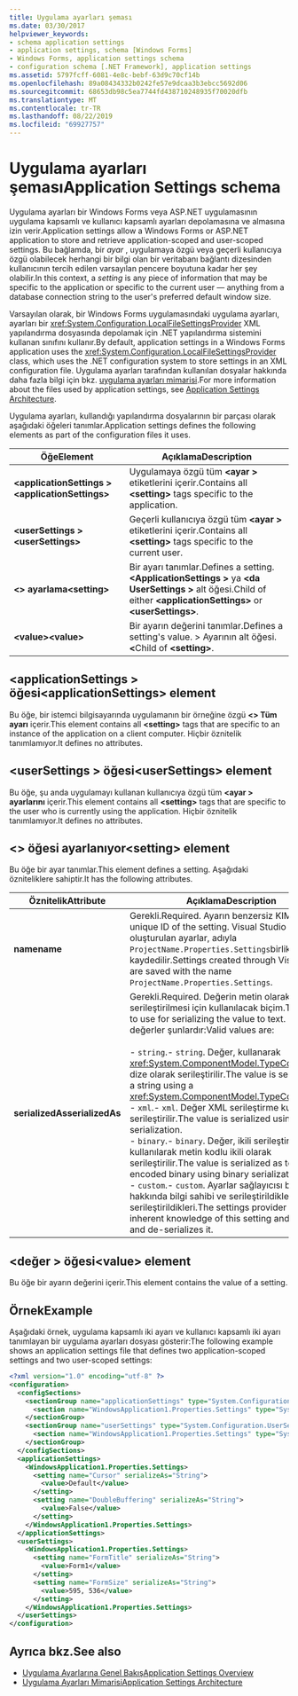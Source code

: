```yaml
---
title: Uygulama ayarları şeması
ms.date: 03/30/2017
helpviewer_keywords:
- schema application settings
- application settings, schema [Windows Forms]
- Windows Forms, application settings schema
- configuration schema [.NET Framework], application settings
ms.assetid: 5797fcff-6081-4e8c-bebf-63d9c70cf14b
ms.openlocfilehash: 89a08434332b0242fe57e9dcaa3b3ebcc5692d06
ms.sourcegitcommit: 68653db98c5ea7744fd438710248935f70020dfb
ms.translationtype: MT
ms.contentlocale: tr-TR
ms.lasthandoff: 08/22/2019
ms.locfileid: "69927757"
---
```

# <a name="application-settings-schema"></a><span data-ttu-id="dca02-102">Uygulama ayarları şeması</span><span class="sxs-lookup"><span data-stu-id="dca02-102">Application Settings schema</span></span>

<span data-ttu-id="dca02-103">Uygulama ayarları bir Windows Forms veya ASP.NET uygulamasının uygulama kapsamlı ve kullanıcı kapsamlı ayarları depolamasına ve almasına izin verir.</span><span class="sxs-lookup"><span data-stu-id="dca02-103">Application settings allow a Windows Forms or ASP.NET application to store and retrieve application-scoped and user-scoped settings.</span></span> <span data-ttu-id="dca02-104">Bu bağlamda, bir *ayar* , uygulamaya özgü veya geçerli kullanıcıya özgü olabilecek herhangi bir bilgi olan bir veritabanı bağlantı dizesinden kullanıcının tercih edilen varsayılan pencere boyutuna kadar her şey olabilir.</span><span class="sxs-lookup"><span data-stu-id="dca02-104">In this context, a *setting* is any piece of information that may be specific to the application or specific to the current user — anything from a database connection string to the user's preferred default window size.</span></span>

<span data-ttu-id="dca02-105">Varsayılan olarak, bir Windows Forms uygulamasındaki uygulama ayarları, ayarları bir <xref:System.Configuration.LocalFileSettingsProvider> XML yapılandırma dosyasında depolamak için .NET yapılandırma sistemini kullanan sınıfını kullanır.</span><span class="sxs-lookup"><span data-stu-id="dca02-105">By default, application settings in a Windows Forms application uses the <xref:System.Configuration.LocalFileSettingsProvider> class, which uses the .NET configuration system to store settings in an XML configuration file.</span></span> <span data-ttu-id="dca02-106">Uygulama ayarları tarafından kullanılan dosyalar hakkında daha fazla bilgi için bkz. [uygulama ayarları mimarisi](../../winforms/advanced/application-settings-architecture.md).</span><span class="sxs-lookup"><span data-stu-id="dca02-106">For more information about the files used by application settings, see [Application Settings Architecture](../../winforms/advanced/application-settings-architecture.md).</span></span>

<span data-ttu-id="dca02-107">Uygulama ayarları, kullandığı yapılandırma dosyalarının bir parçası olarak aşağıdaki öğeleri tanımlar.</span><span class="sxs-lookup"><span data-stu-id="dca02-107">Application settings defines the following elements as part of the configuration files it uses.</span></span>

| <span data-ttu-id="dca02-108">Öğe</span><span class="sxs-lookup"><span data-stu-id="dca02-108">Element</span></span>                    | <span data-ttu-id="dca02-109">Açıklama</span><span class="sxs-lookup"><span data-stu-id="dca02-109">Description</span></span>                                                                           |
| -------------------------- | ------------------------------------------------------------------------------------- |
| <span data-ttu-id="dca02-110">**\<applicationSettings >**</span><span class="sxs-lookup"><span data-stu-id="dca02-110">**\<applicationSettings>**</span></span> | <span data-ttu-id="dca02-111">Uygulamaya özgü tüm  **\<ayar >** etiketlerini içerir.</span><span class="sxs-lookup"><span data-stu-id="dca02-111">Contains all **\<setting>** tags specific to the application.</span></span>                         |
| <span data-ttu-id="dca02-112">**\<userSettings >**</span><span class="sxs-lookup"><span data-stu-id="dca02-112">**\<userSettings>**</span></span>        | <span data-ttu-id="dca02-113">Geçerli kullanıcıya özgü tüm  **\<ayar >** etiketlerini içerir.</span><span class="sxs-lookup"><span data-stu-id="dca02-113">Contains all **\<setting>** tags specific to the current user.</span></span>                        |
| <span data-ttu-id="dca02-114">**\<> ayarlama**</span><span class="sxs-lookup"><span data-stu-id="dca02-114">**\<setting>**</span></span>             | <span data-ttu-id="dca02-115">Bir ayarı tanımlar.</span><span class="sxs-lookup"><span data-stu-id="dca02-115">Defines a setting.</span></span> <span data-ttu-id="dca02-116">**\<ApplicationSettings >** ya  **\<da UserSettings >** alt öğesi.</span><span class="sxs-lookup"><span data-stu-id="dca02-116">Child of either **\<applicationSettings>** or **\<userSettings>**.</span></span> |
| <span data-ttu-id="dca02-117">**\<value>**</span><span class="sxs-lookup"><span data-stu-id="dca02-117">**\<value>**</span></span>               | <span data-ttu-id="dca02-118">Bir ayarın değerini tanımlar.</span><span class="sxs-lookup"><span data-stu-id="dca02-118">Defines a setting's value.</span></span> <span data-ttu-id="dca02-119">> Ayarının alt öğesi.  **\<**</span><span class="sxs-lookup"><span data-stu-id="dca02-119">Child of **\<setting>**.</span></span>                                   |

## <a name="applicationsettings-element"></a><span data-ttu-id="dca02-120">\<applicationSettings > öğesi</span><span class="sxs-lookup"><span data-stu-id="dca02-120">\<applicationSettings> element</span></span>

<span data-ttu-id="dca02-121">Bu öğe, bir istemci bilgisayarında uygulamanın bir örneğine özgü  **\<> Tüm ayarı** içerir.</span><span class="sxs-lookup"><span data-stu-id="dca02-121">This element contains all **\<setting>** tags that are specific to an instance of the application on a client computer.</span></span> <span data-ttu-id="dca02-122">Hiçbir öznitelik tanımlamıyor.</span><span class="sxs-lookup"><span data-stu-id="dca02-122">It defines no attributes.</span></span>

## <a name="usersettings-element"></a><span data-ttu-id="dca02-123">\<userSettings > öğesi</span><span class="sxs-lookup"><span data-stu-id="dca02-123">\<userSettings> element</span></span>

<span data-ttu-id="dca02-124">Bu öğe, şu anda uygulamayı kullanan kullanıcıya özgü tüm  **\<ayar > ayarlarını** içerir.</span><span class="sxs-lookup"><span data-stu-id="dca02-124">This element contains all **\<setting>** tags that are specific to the user who is currently using the application.</span></span> <span data-ttu-id="dca02-125">Hiçbir öznitelik tanımlamıyor.</span><span class="sxs-lookup"><span data-stu-id="dca02-125">It defines no attributes.</span></span>

## <a name="setting-element"></a><span data-ttu-id="dca02-126">\<> öğesi ayarlanıyor</span><span class="sxs-lookup"><span data-stu-id="dca02-126">\<setting> element</span></span>

<span data-ttu-id="dca02-127">Bu öğe bir ayar tanımlar.</span><span class="sxs-lookup"><span data-stu-id="dca02-127">This element defines a setting.</span></span> <span data-ttu-id="dca02-128">Aşağıdaki özniteliklere sahiptir.</span><span class="sxs-lookup"><span data-stu-id="dca02-128">It has the following attributes.</span></span>

| <span data-ttu-id="dca02-129">Öznitelik</span><span class="sxs-lookup"><span data-stu-id="dca02-129">Attribute</span></span>        | <span data-ttu-id="dca02-130">Açıklama</span><span class="sxs-lookup"><span data-stu-id="dca02-130">Description</span></span> |
| ---------------- | ----------- |
| <span data-ttu-id="dca02-131">**name**</span><span class="sxs-lookup"><span data-stu-id="dca02-131">**name**</span></span>         | <span data-ttu-id="dca02-132">Gerekli.</span><span class="sxs-lookup"><span data-stu-id="dca02-132">Required.</span></span> <span data-ttu-id="dca02-133">Ayarın benzersiz KIMLIĞI.</span><span class="sxs-lookup"><span data-stu-id="dca02-133">The unique ID of the setting.</span></span> <span data-ttu-id="dca02-134">Visual Studio ile oluşturulan ayarlar, adıyla `ProjectName.Properties.Settings`birlikte kaydedilir.</span><span class="sxs-lookup"><span data-stu-id="dca02-134">Settings created through Visual Studio are saved with the name `ProjectName.Properties.Settings`.</span></span> |
| <span data-ttu-id="dca02-135">**serializedAs**</span><span class="sxs-lookup"><span data-stu-id="dca02-135">**serializedAs**</span></span> | <span data-ttu-id="dca02-136">Gerekli.</span><span class="sxs-lookup"><span data-stu-id="dca02-136">Required.</span></span> <span data-ttu-id="dca02-137">Değerin metin olarak serileştirilmesi için kullanılacak biçim.</span><span class="sxs-lookup"><span data-stu-id="dca02-137">The format to use for serializing the value to text.</span></span> <span data-ttu-id="dca02-138">Geçerli değerler şunlardır:</span><span class="sxs-lookup"><span data-stu-id="dca02-138">Valid values are:</span></span><br><br><span data-ttu-id="dca02-139">- `string`.</span><span class="sxs-lookup"><span data-stu-id="dca02-139">- `string`.</span></span> <span data-ttu-id="dca02-140">Değer, kullanarak <xref:System.ComponentModel.TypeConverter>bir dize olarak serileştirilir.</span><span class="sxs-lookup"><span data-stu-id="dca02-140">The value is serialized as a string using a <xref:System.ComponentModel.TypeConverter>.</span></span><br><span data-ttu-id="dca02-141">- `xml`.</span><span class="sxs-lookup"><span data-stu-id="dca02-141">- `xml`.</span></span> <span data-ttu-id="dca02-142">Değer XML serileştirme kullanılarak serileştirilir.</span><span class="sxs-lookup"><span data-stu-id="dca02-142">The value is serialized using XML serialization.</span></span><br><span data-ttu-id="dca02-143">- `binary`.</span><span class="sxs-lookup"><span data-stu-id="dca02-143">- `binary`.</span></span> <span data-ttu-id="dca02-144">Değer, ikili serileştirme kullanılarak metin kodlu ikili olarak serileştirilir.</span><span class="sxs-lookup"><span data-stu-id="dca02-144">The value is serialized as text-encoded binary using binary serialization.</span></span><br /><span data-ttu-id="dca02-145">- `custom`.</span><span class="sxs-lookup"><span data-stu-id="dca02-145">- `custom`.</span></span> <span data-ttu-id="dca02-146">Ayarlar sağlayıcısı bu ayar hakkında bilgi sahibi ve serileştirildikleri ve serileştirildikleri.</span><span class="sxs-lookup"><span data-stu-id="dca02-146">The settings provider has inherent knowledge of this setting and serializes and de-serializes it.</span></span> |

## <a name="value-element"></a><span data-ttu-id="dca02-147">\<değer > öğesi</span><span class="sxs-lookup"><span data-stu-id="dca02-147">\<value> element</span></span>

<span data-ttu-id="dca02-148">Bu öğe bir ayarın değerini içerir.</span><span class="sxs-lookup"><span data-stu-id="dca02-148">This element contains the value of a setting.</span></span>

## <a name="example"></a><span data-ttu-id="dca02-149">Örnek</span><span class="sxs-lookup"><span data-stu-id="dca02-149">Example</span></span>

<span data-ttu-id="dca02-150">Aşağıdaki örnek, uygulama kapsamlı iki ayarı ve kullanıcı kapsamlı iki ayarı tanımlayan bir uygulama ayarları dosyası gösterir:</span><span class="sxs-lookup"><span data-stu-id="dca02-150">The following example shows an application settings file that defines two application-scoped settings and two user-scoped settings:</span></span>

```xml
<?xml version="1.0" encoding="utf-8" ?>
<configuration>
  <configSections>
    <sectionGroup name="applicationSettings" type="System.Configuration.ApplicationSettingsGroup, System, Version=2.0.0.0, Culture=neutral, PublicKeyToken=b77a5c561934e089">
      <section name="WindowsApplication1.Properties.Settings" type="System.Configuration.ClientSettingsSection, System, Version=2.0.0.0, Culture=neutral, PublicKeyToken=b77a5c561934e089" />
    </sectionGroup>
    <sectionGroup name="userSettings" type="System.Configuration.UserSettingsGroup, System, Version=2.0.0.0, Culture=neutral, PublicKeyToken=b77a5c561934e089">
      <section name="WindowsApplication1.Properties.Settings" type="System.Configuration.ClientSettingsSection, System, Version=2.0.0.0, Culture=neutral, PublicKeyToken=b77a5c561934e089" allowExeDefinition="MachineToLocalUser" />
    </sectionGroup>
  </configSections>
  <applicationSettings>
    <WindowsApplication1.Properties.Settings>
      <setting name="Cursor" serializeAs="String">
        <value>Default</value>
      </setting>
      <setting name="DoubleBuffering" serializeAs="String">
        <value>False</value>
      </setting>
    </WindowsApplication1.Properties.Settings>
  </applicationSettings>
  <userSettings>
    <WindowsApplication1.Properties.Settings>
      <setting name="FormTitle" serializeAs="String">
        <value>Form1</value>
      </setting>
      <setting name="FormSize" serializeAs="String">
        <value>595, 536</value>
      </setting>
    </WindowsApplication1.Properties.Settings>
  </userSettings>
</configuration>
```

## <a name="see-also"></a><span data-ttu-id="dca02-151">Ayrıca bkz.</span><span class="sxs-lookup"><span data-stu-id="dca02-151">See also</span></span>

- [<span data-ttu-id="dca02-152">Uygulama Ayarlarına Genel Bakış</span><span class="sxs-lookup"><span data-stu-id="dca02-152">Application Settings Overview</span></span>](../../winforms/advanced/application-settings-overview.md)
- [<span data-ttu-id="dca02-153">Uygulama Ayarları Mimarisi</span><span class="sxs-lookup"><span data-stu-id="dca02-153">Application Settings Architecture</span></span>](../../winforms/advanced/application-settings-architecture.md)
